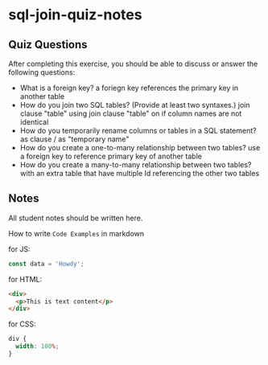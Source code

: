 # sql-join-quiz-notes

## Quiz Questions

After completing this exercise, you should be able to discuss or answer the following questions:

- What is a foreign key?
  a foriegn key references the primary key in another table
- How do you join two SQL tables? (Provide at least two syntaxes.)
  join clause "table" using
  join clause "table" on if column names are not identical
- How do you temporarily rename columns or tables in a SQL statement?
  as clause / as "temporary name"
- How do you create a one-to-many relationship between two tables?
  use a foreign key to reference primary key of another table
- How do you create a many-to-many relationship between two tables?
  with an extra table that have multiple Id referencing the other two tables

## Notes

All student notes should be written here.

How to write `Code Examples` in markdown

for JS:

```javascript
const data = 'Howdy';
```

for HTML:

```html
<div>
  <p>This is text content</p>
</div>
```

for CSS:

```css
div {
  width: 100%;
}
```
